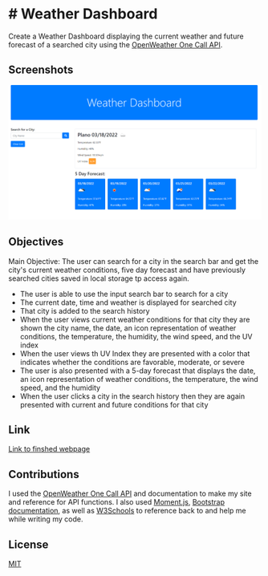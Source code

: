 
# # Weather Dashboard 

Create a Weather Dashboard displaying the current weather and future forecast of a searched city using the [OpenWeather One Call API](https://openweathermap.org/api/one-call-api).
## Screenshots

![Weather Dashboard Screenshot](./assets/weather-dashboard-screenshot.png)


## Objectives
Main Objective: The user can search for a city in the search bar and get the city's current weather conditions, five day forecast and have previously searched cities saved in local storage tp access again.

- The user is able to use the input search bar to search for a city
- The current date, time and weather is displayed for searched city 
- That city is added to the search history
- When the user views current weather conditions for that city they are shown  the city name, the date, an icon representation of weather conditions, the temperature, the humidity, the wind speed, and the UV index
- When the user views th UV Index they are presented with a color that indicates whether the conditions are favorable, moderate, or severe
- The user is also presented with a 5-day forecast that displays the date, an icon representation of weather conditions, the temperature, the wind speed, and the humidity
- When the user clicks a city in the search history then they are again presented with current and future conditions for that city
## Link

[Link to finshed webpage]()


## Contributions
I used the [OpenWeather One Call API](https://openweathermap.org/api/one-call-api) and documentation to make my site and reference for API functions. I also used [Moment.js](https://momentjs.com/), [Bootstrap documentation](https://getbootstrap.com/docs/5.0/getting-started/introduction/), as well as [W3Schools](https://www.w3schools.com/jquery/default.asp) to reference back to and help me while writing my code.
## License

[MIT](https://choosealicense.com/licenses/mit/)

